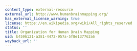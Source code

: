 ```yaml
---
content_type: external-resource
external_url: http://www.humanbrainmapping.org/
has_external_license_warning: true
license: https://en.wikipedia.org/wiki/All_rights_reserved
status: ''
title: Organization for Human Brain Mapping
uid: b4596121-a381-4472-957a-5f8e137762a6
wayback_url: ''
---
```

